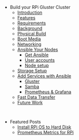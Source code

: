 - Build your RPi Gluster Cluster
  - [Introduction](/)
  - [Features](/features.md)
  - [Requirements](/requirements.md)
  - [Background](/background.md)
  - [Physical Build](/physical_build.md)
  - [Boot Media](/boot_media.md)
  - [Networking](/networking.md)
  - [Ansible Your Nodes](/ansible-nodes/)
    - [Get Ansible](/ansible-nodes/get-ansible.md)
    - [User accounts](/ansible-nodes/user-accts.md)
    - [Node setup](/ansible-nodes/node-setup.md)
  - [Storage Setup](/storage.md)
  - [Add Services with Ansible](/ansible-services/)
    - [Gluster](/ansible-services/gluster.md)
    - [Samba](/ansible-services/samba.md)
    - [Prometheus & Grafana](/ansible-services/metrics.md)
  - [Fast Data Transfer](/data-xfer.md)
  - [Future Work](/future-work.md)
<br>

- Featured Posts
  - [Install RPi OS to Hard Disk](/feature1/)
  - [Prometheus Metrics for RPi](/feature2/)

